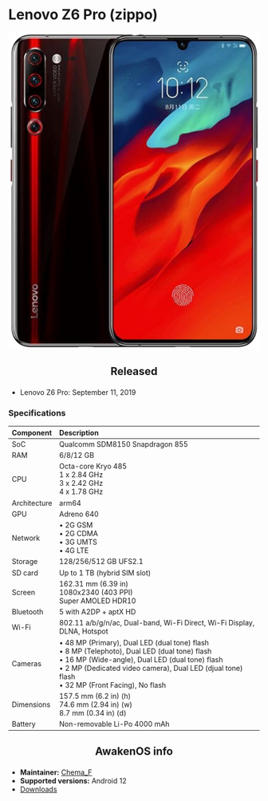 # Lenovo Z6 Pro (zippo)

![zippo](/images/zippo.png)

## <p align="center"> Released </p>
- Lenovo Z6 Pro: September 11, 2019

### Specifications
**Component**	| **Description**
:---------------|:---------------
SoC		| Qualcomm SDM8150 Snapdragon 855
RAM		| 6/8/12 GB
CPU		| Octa-core Kryo 485 <br /> 1 x 2.84 GHz <br /> 3 x 2.42 GHz <br /> 4 x 1.78 GHz
Architecture	| arm64
GPU		| Adreno 640
Network		| • 2G GSM <br /> • 2G CDMA <br /> • 3G UMTS <br /> • 4G LTE
Storage		| 128/256/512 GB UFS2.1
SD card		| Up to 1 TB (hybrid SIM slot)
Screen		| 162.31 mm (6.39 in) <br /> 1080x2340 (403 PPI) <br /> Super AMOLED HDR10
Bluetooth	| 5 with A2DP + aptX HD
Wi-Fi		| 802.11 a/b/g/n/ac, Dual-band, Wi-Fi Direct, Wi-Fi Display, DLNA, Hotspot
Cameras		| • 48 MP (Primary), Dual LED (dual tone) flash <br /> • 8 MP (Telephoto), Dual LED (dual tone) flash <br /> • 16 MP (Wide-angle), Dual LED (dual tone) flash <br /> • 2 MP (Dedicated video camera), Dual LED (djual tone) flash <br /> • 32 MP (Front Facing), No flash
Dimensions	| 157.5 mm (6.2 in) (h) <br /> 74.6 mm (2.94 in) (w) <br /> 8.7 mm (0.34 in) (d)
Battery		| Non-removable Li-Po 4000 mAh

## <p align="center"> AwakenOS info </p>
* **Maintainer:**	  [Chema_F](https://github.com/chematelegram)
* **Supported versions:** Android 12
* [Downloads](https://sourceforge.net/projects/project-awaken/files/zippo/)
